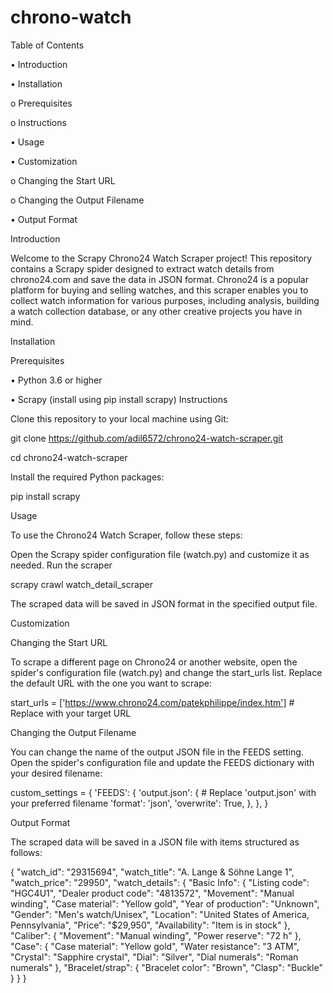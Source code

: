 # chrono-watch
Table of Contents

•	Introduction

•	Installation

  o	Prerequisites
  
  o	Instructions
  
•	Usage

•	Customization

  o	Changing the Start URL
  
  o	Changing the Output Filename
  
•	Output Format

Introduction

Welcome to the Scrapy Chrono24 Watch Scraper project! This repository contains a Scrapy spider designed to extract watch details from chrono24.com and save the data in JSON format. Chrono24 is a popular platform for buying and selling watches, and this scraper enables you to collect watch information for various purposes, including analysis, building a watch collection database, or any other creative projects you have in mind.

Installation

Prerequisites

•	Python 3.6 or higher

•	Scrapy (install using pip install scrapy)
Instructions

Clone this repository to your local machine using Git:

git clone https://github.com/adil6572/chrono24-watch-scraper.git

cd chrono24-watch-scraper

Install the required Python packages:

pip install scrapy

Usage

To use the Chrono24 Watch Scraper, follow these steps:

Open the Scrapy spider configuration file (watch.py) and customize it as needed.
Run the scraper

scrapy crawl watch_detail_scraper

The scraped data will be saved in JSON format in the specified output file.

Customization

Changing the Start URL

To scrape a different page on Chrono24 or another website, open the spider's configuration file (watch.py) and change the start_urls list. Replace the default URL with the one you want to scrape:

start_urls = ['https://www.chrono24.com/patekphilippe/index.htm']  # Replace with your target URL

Changing the Output Filename

You can change the name of the output JSON file in the FEEDS setting. Open the spider's configuration file and update the FEEDS dictionary with your desired filename:

custom_settings = {
    'FEEDS': {
        'output.json': {  # Replace 'output.json' with your preferred filename
            'format': 'json',
            'overwrite': True,
        },
    },
}

Output Format

The scraped data will be saved in a JSON file with items structured as follows:

{
  "watch_id": "29315694",
  "watch_title": "A. Lange & Söhne Lange 1",
  "watch_price": "29950",
  "watch_details": {
    "Basic Info": {
      "Listing code": "HGC4U1",
      "Dealer product code": "4813572",
      "Movement": "Manual winding",
      "Case material": "Yellow gold",
      "Year of production": "Unknown",
      "Gender": "Men's watch/Unisex",
      "Location": "United States of America, Pennsylvania",
      "Price": "$29,950",
      "Availability": "Item is in stock"
    },
    "Caliber": {
      "Movement": "Manual winding",
      "Power reserve": "72 h"
    },
    "Case": {
      "Case material": "Yellow gold",
      "Water resistance": "3 ATM",
      "Crystal": "Sapphire crystal",
      "Dial": "Silver",
      "Dial numerals": "Roman numerals"
    },
    "Bracelet/strap": {
      "Bracelet color": "Brown",
      "Clasp": "Buckle"
    }
  }
}


